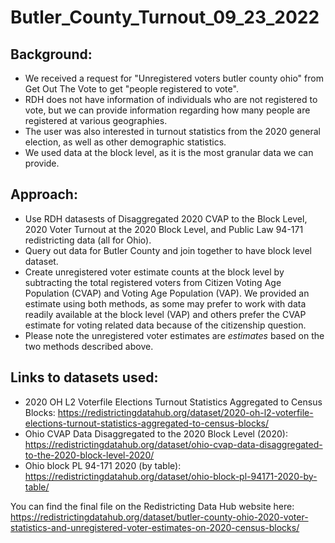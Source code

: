 # Butler_County_Turnout_09_23_2022

## Background:
- We received a request for "Unregistered voters butler county ohio" from Get Out The Vote to get "people registered to vote".
- RDH does not have information of individuals who are not registered to vote, but we can provide information regarding how many people are registered at various geographies.
- The user was also interested in turnout statistics from the 2020 general election, as well as other demographic statistics.
- We used data at the block level, as it is the most granular data we can provide.

## Approach:
- Use RDH datasests of Disaggregated 2020 CVAP to the Block Level, 2020 Voter Turnout at the 2020 Block Level, and Public Law 94-171 redistricting data (all for Ohio).
- Query out data for Butler County and join together to have block level dataset.
- Create unregistered voter estimate counts at the block level by subtracting the total registered voters from Citizen Voting Age Population (CVAP) and Voting Age Population (VAP). We provided an estimate using both methods, as some may prefer to work with data readily available at the block level (VAP) and others prefer the CVAP estimate for voting related data because of the citizenship question.
- Please note the unregistered voter estimates are *estimates* based on the two methods described above.

## Links to datasets used:
- 2020 OH L2 Voterfile Elections Turnout Statistics Aggregated to Census Blocks: https://redistrictingdatahub.org/dataset/2020-oh-l2-voterfile-elections-turnout-statistics-aggregated-to-census-blocks/
- Ohio CVAP Data Disaggregated to the 2020 Block Level (2020): https://redistrictingdatahub.org/dataset/ohio-cvap-data-disaggregated-to-the-2020-block-level-2020/
- Ohio block PL 94-171 2020 (by table): https://redistrictingdatahub.org/dataset/ohio-block-pl-94171-2020-by-table/


You can find the final file on the Redistricting Data Hub website here: https://redistrictingdatahub.org/dataset/butler-county-ohio-2020-voter-statistics-and-unregistered-voter-estimates-on-2020-census-blocks/
